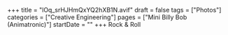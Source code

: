 +++
title = "lOq_srHJHmQxYQ2hXB1N.avif"
draft = false
tags = ["Photos"]
categories = ["Creative Engineering"]
pages = ["Mini Billy Bob (Animatronic)"]
startDate = ""
+++
Rock & Roll
